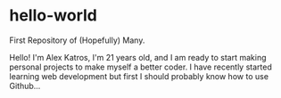 # hello-world
First Repository of (Hopefully) Many.


Hello!
I'm Alex Katros, I'm 21 years old, and I am ready to start making personal projects to make myself a better coder. I have recently started learning web development but first I should probably know how to use Github...
